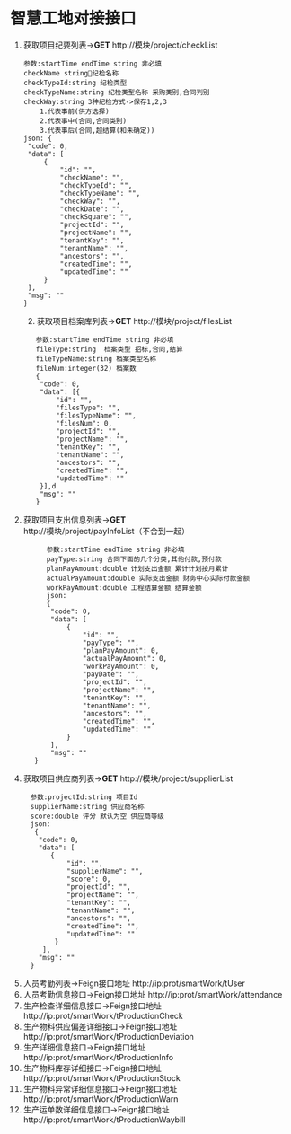 # 智慧工地对接接口

1. 获取项目纪要列表->**GET**  http://模块/project/checkList
   ```
   参数:startTime endTime string 非必填
   checkName string🚀️纪检名称
   checkTypeId:string 纪检类型 
   checkTypeName:string 纪检类型名称 采购类别,合同列别
   checkWay:string 3种纪检方式->保存1,2,3 
       1.代表事前(供方选择)
       2.代表事中(合同,合同类别)
       3.代表事后(合同,超结算(和朱确定))
   json: {
   	"code": 0,
   	"data": [
   		{
   			"id": "",
   			"checkName": "",
   			"checkTypeId": "",
   			"checkTypeName": "",
   			"checkWay": "",
   			"checkDate": "",
   			"checkSquare": "",
   			"projectId": "",
   			"projectName": "",
   			"tenantKey": "",
   			"tenantName": "",
   			"ancestors": "",
   			"createdTime": "",
   			"updatedTime": ""
   		}
   	],
   	"msg": ""
   }
   ```
   2. 获取项目档案库列表->**GET**  http://模块/project/filesList
   ```
      参数:startTime endTime string 非必填
      fileType:string  档案类型 招标,合同,结算
      fileTypeName:string 档案类型名称 
      fileNum:integer(32) 档案数
      {
       "code": 0,
       "data": [{
           "id": "",
           "filesType": "",
           "filesTypeName": "",
           "filesNum": 0,
           "projectId": "",
           "projectName": "",
           "tenantKey": "",
           "tenantName": "",
           "ancestors": "",
           "createdTime": "",
           "updatedTime": ""
       }],d
       "msg": ""
      }
      ```
3. 获取项目支出信息列表->**GET**  http://模块/project/payInfoList（不合到一起）
```
         参数:startTime endTime string 非必填
         payType:string 合同下面的几个分类,其他付款,预付款
         planPayAmount:double 计划支出金额 累计计划按月累计
         actualPayAmount:double 实际支出金额 财务中心实际付款金额
         workPayAmount:double 工程结算金额 结算金额
         json:
         {
          "code": 0,
          "data": [
              {
                  "id": "",
                  "payType": "",
                  "planPayAmount": 0,
                  "actualPayAmount": 0,
                  "workPayAmount": 0,
                  "payDate": "",
                  "projectId": "",
                  "projectName": "",
                  "tenantKey": "",
                  "tenantName": "",
                  "ancestors": "",
                  "createdTime": "",
                  "updatedTime": ""
              }
          ],
          "msg": ""
      }
```
4. 获取项目供应商列表->**GET**  http://模块/project/supplierList
 ```
      参数:projectId:string 项目Id
      supplierName:string 供应商名称
      score:double 评分 默认为空 供应商等级
      json:
       {
        "code": 0,
        "data": [
           {
               "id": "",
               "supplierName": "",
               "score": 0,
               "projectId": "",
               "projectName": "",
               "tenantKey": "",
               "tenantName": "",
               "ancestors": "",
               "createdTime": "",
               "updatedTime": ""
            }
         ],
        "msg": ""
      }
  ```
5. 人员考勤列表->Feign接口地址 http://ip:prot/smartWork/tUser
6. 人员考勤信息接口->Feign接口地址 http://ip:prot/smartWork/attendance
7. 生产检查详细信息接口->Feign接口地址 http://ip:prot/smartWork/tProductionCheck
8. 生产物料供应偏差详细接口->Feign接口地址 http://ip:prot/smartWork/tProductionDeviation
9. 生产详细信息接口->Feign接口地址 http://ip:prot/smartWork/tProductionInfo
10. 生产物料库存详细接口->Feign接口地址 http://ip:prot/smartWork/tProductionStock
11. 生产物料异常详细信息接口->Feign接口地址 http://ip:prot/smartWork/tProductionWarn
12. 生产运单数详细信息接口->Feign接口地址 http://ip:prot/smartWork/tProductionWaybill

